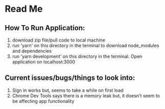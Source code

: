 # Read Me

## How To Run Application:
1. download zip file/pull code to local machine
2. run 'yarn' on this directory in the terminal to download node_modules and dependencies
3. run 'yarn development' on this directory in the terminal. Open application on localhost:3000

## Current issues/bugs/things to look into:
1. Sign in works but, seems to take a while on first load
2. Chrome Dev Tools says there is a memory leak but, it doesn't seem to be affecting app functionality
